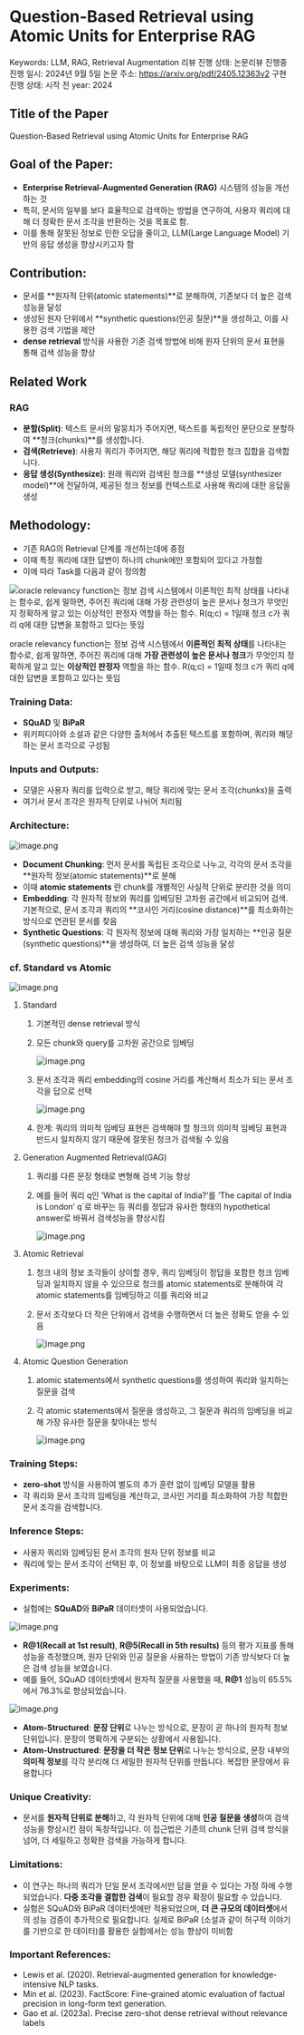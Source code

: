 # Question-Based Retrieval using Atomic Units for Enterprise RAG

Keywords: LLM, RAG, Retrieval Augmentation
리뷰 진행 상태: 논문리뷰 진행중
진행 일시: 2024년 9월 5일
논문 주소: https://arxiv.org/pdf/2405.12363v2
구현 진행 상태: 시작 전
year: 2024

## **Title of the Paper**

Question-Based Retrieval using Atomic Units for Enterprise RAG

## **Goal of the Paper**:

- **Enterprise Retrieval-Augmented Generation (RAG)** 시스템의 성능을 개선하는 것
- 특히, 문서의 일부를 보다 효율적으로 검색하는 방법을 연구하여, 사용자 쿼리에 대해 더 정확한 문서 조각을 반환하는 것을 목표로 함.
- 이를 통해 잘못된 정보로 인한 오답을 줄이고, LLM(Large Language Model) 기반의 응답 생성을 향상시키고자 함

## **Contribution**:

- 문서를 **원자적 단위(atomic statements)**로 분해하여, 기존보다 더 높은 검색 성능을 달성
- 생성된 원자 단위에서 **synthetic questions(인공 질문)**을 생성하고, 이를 사용한 검색 기법을 제안
- **dense retrieval** 방식을 사용한 기존 검색 방법에 비해 원자 단위의 문서 표현을 통해 검색 성능을 향상

## Related Work

### RAG

- **분할(Split)**: 텍스트 문서의 말뭉치가 주어지면, 텍스트를 독립적인 문단으로 분할하여 **청크(chunks)**를 생성합니다.
- **검색(Retrieve)**: 사용자 쿼리가 주어지면, 해당 쿼리에 적합한 청크 집합을 검색합니다.
- **응답 생성(Synthesize)**: 원래 쿼리와 검색된 청크를 **생성 모델(synthesizer model)**에 전달하여, 제공된 청크 정보를 컨텍스트로 사용해 쿼리에 대한 응답을 생성

## **Methodology**:

- 기존 RAG의 Retrieval 단계를 개선하는데에 중점
- 이때 특정 쿼리에 대한 답변이 하나의 chunk에만 포함되어 있다고 가정함
- 이에 따라 Task를 다음과 같이 정의함

![oracle relevancy function는 정보 검색 시스템에서 **이론적인 최적 상태**를 나타내는 함수로, 쉽게 말하면, 주어진 쿼리에 대해 **가장 관련성이 높은 문서나 청크**가 무엇인지 정확하게 알고 있는 **이상적인 판정자** 역할을 하는 함수. R(q;c) = 1일때 청크 c가 쿼리 q에 대한 답변을 포함하고 있다는 뜻임](image.png)

oracle relevancy function는 정보 검색 시스템에서 **이론적인 최적 상태**를 나타내는 함수로, 쉽게 말하면, 주어진 쿼리에 대해 **가장 관련성이 높은 문서나 청크**가 무엇인지 정확하게 알고 있는 **이상적인 판정자** 역할을 하는 함수. R(q;c) = 1일때 청크 c가 쿼리 q에 대한 답변을 포함하고 있다는 뜻임

### **Training Data**:

- **SQuAD** 및 **BiPaR**
- 위키피디아와 소설과 같은 다양한 출처에서 추출된 텍스트를 포함하며, 쿼리와 해당하는 문서 조각으로 구성됨

### **Inputs and Outputs**:

- 모델은 사용자 쿼리를 입력으로 받고, 해당 쿼리에 맞는 문서 조각(chunks)을 출력
- 여기서 문서 조각은 원자적 단위로 나뉘어 처리됨

### **Architecture**:

![image.png](image%201.png)

- **Document Chunking**: 먼저 문서를 독립된 조각으로 나누고, 각각의 문서 조각을 **원자적 정보(atomic statements)**로 분해
- 이때 **atomic statements** 란 chunk를 개별적인 사실적 단위로 분리한 것을 의미
- **Embedding**: 각 원자적 정보와 쿼리를 임베딩된 고차원 공간에서 비교되어 검색. 기본적으로, 문서 조각과 쿼리의 **코사인 거리(cosine distance)**를 최소화하는 방식으로 연관된 문서를 찾음
- **Synthetic Questions**: 각 원자적 정보에 대해 쿼리와 가장 일치하는 **인공 질문(synthetic questions)**을 생성하여, 더 높은 검색 성능을 달성

### cf. Standard vs Atomic

![image.png](image%202.png)

1. Standard
    1. 기본적인 dense retrieval 방식
    2. 모든 chunk와 query를 고차원 공간으로 임베딩
        
        ![image.png](image%203.png)
        
    3. 문서 조각과 쿼리 embedding의 cosine 거리를 계산해서 최소가 되는 문서 조각을 답으로 선택
        
        ![image.png](image%204.png)
        
    4. 한계:  쿼리의 의미적 임베딩 표현은 검색해야 할 청크의 의미적 임베딩 표현과 반드시 일치하지 않기 때문에 잘못된 청크가 검색될 수 있음
2. Generation Augmented Retrieval(GAG)
    1. 쿼리를 다른 문장 형태로 변형해 검색 기능 향상
    2. 예를 들어 쿼리 q인 ‘What is the capital of India?’를 ‘The capital of India is London’ q`로 바꾸는 등 쿼리를 정답과 유사한 형태의 hypothetical answer로 바꿔서 검색성능을 향상시킴
        
        ![image.png](image%205.png)
        
3. Atomic Retrieval
    1. 청크 내의 정보 조각들이 상이할 경우, 쿼리 임베딩이 정답을 포함한 청크 임베딩과 일치하지 않을 수 있으므로 청크를 atomic statements로 분해하여 각 atomic statements를 임베딩하고 이를 쿼리와 비교
    2. 문서 조각보다 더 작은 단위에서 검색을 수행하면서 더 높은 정확도 얻을 수 있음
        
        ![image.png](image%206.png)
        
4. Atomic Question Generation
    1. atomic statements에서 synthetic questions를 생성하여 쿼리와 일치하는 질문을 검색
    2. 각 atomic statements에서 질문을 생성하고, 그 질문과 쿼리의 임베딩을 비교해 가장 유사한 질문을 찾아내는 방식
        
        ![image.png](image%207.png)
        

### **Training Steps**:

- **zero-shot** 방식을 사용하여 별도의 추가 훈련 없이 임베딩 모델을 활용
- 각 쿼리와 문서 조각의 임베딩을 계산하고, 코사인 거리를 최소화하여 가장 적합한 문서 조각을 검색합니다.

### **Inference Steps**:

- 사용자 쿼리와 임베딩된 문서 조각의 원자 단위 정보를 비교
- 쿼리에 맞는 문서 조각이 선택된 후, 이 정보를 바탕으로 LLM이 최종 응답을 생성

### **Experiments**:

- 실험에는 **SQuAD**와 **BiPaR** 데이터셋이 사용되었습니다.

![image.png](image%208.png)

- **R@1(Recall at 1st result)**, **R@5(Recall in 5th results)** 등의 평가 지표를 통해 성능을 측정했으며, 원자 단위와 인공 질문을 사용하는 방법이 기존 방식보다 더 높은 검색 성능을 보였습니다.
- 예를 들어, SQuAD 데이터셋에서 원자적 질문을 사용했을 때, **R@1** 성능이 65.5%에서 76.3%로 향상되었습니다.

![image.png](image%209.png)

- **Atom-Structured**: **문장 단위**로 나누는 방식으로, 문장이 곧 하나의 원자적 정보 단위입니다. 문장이 명확하게 구분되는 상황에서 사용됩니다.
- **Atom-Unstructured**: **문장을 더 작은 정보 단위**로 나누는 방식으로, 문장 내부의 **의미적 정보**를 각각 분리해 더 세밀한 원자적 단위를 만듭니다. 복잡한 문장에서 유용합니다

### **Unique Creativity**:

- 문서를 **원자적 단위로 분해**하고, 각 원자적 단위에 대해 **인공 질문을 생성**하여 검색 성능을 향상시킨 점이 독창적입니다. 이 접근법은 기존의 chunk 단위 검색 방식을 넘어, 더 세밀하고 정확한 검색을 가능하게 합니다.

### **Limitations**:

- 이 연구는 하나의 쿼리가 단일 문서 조각에서만 답을 얻을 수 있다는 가정 하에 수행되었습니다. **다중 조각을 결합한 검색**이 필요할 경우 확장이 필요할 수 있습니다.
- 실험은 SQuAD와 BiPaR 데이터셋에만 적용되었으며, **더 큰 규모의 데이터셋**에서의 성능 검증이 추가적으로 필요합니다. 실제로 BiPaR (소설과 같이 허구적 이야기를 기반으로 한 데이터)를 활용한 실험에서는 성능 향상이 미비함

### **Important References**:

- Lewis et al. (2020). Retrieval-augmented generation for knowledge-intensive NLP tasks.
- Min et al. (2023). FactScore: Fine-grained atomic evaluation of factual precision in long-form text generation.
- Gao et al. (2023a). Precise zero-shot dense retrieval without relevance labels